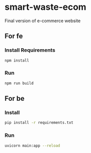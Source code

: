 # smart-waste-ecom
Final version of e-commerce website

## For fe

### Install Requirements
```bash
npm install
```
### Run
```bash
npm run build
```

## For be
### Install
```bash
pip install -r requirements.txt
```

### Run
```bash
uvicorn main:app --reload
```
